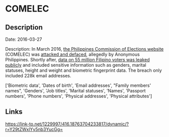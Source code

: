 # COMELEC

## Description

Date: 2016-03-27

Description:
In March 2016, <a href="http://www.comelec.gov.ph/" target="_blank" rel="noopener">the Philippines Commission of Elections website</a> (COMELEC) was <a href="http://www.rappler.com/nation/politics/elections/2016/127256-comelec-website-hacked-anonymous-philippines" target="_blank" rel="noopener">attacked and defaced</a>, allegedly by Anonymous Philippines. Shortly after, <a href="http://www.theregister.co.uk/2016/04/07/philippine_voter_data_breach/" target="_blank" rel="noopener">data on 55 million Filipino voters was leaked publicly</a> and included sensitive information such as genders, marital statuses, height and weight and biometric fingerprint data. The breach only included 228k email addresses.


['Biometric data', 'Dates of birth', 'Email addresses', "Family members' names", 'Genders', 'Job titles', 'Marital statuses', 'Names', 'Passport numbers', 'Phone numbers', 'Physical addresses', 'Physical attributes']

## Links

https://link-to.net/1229997/416.18763704233817/dynamic/?r=Y29tZWxlYy5nb3YucGg=